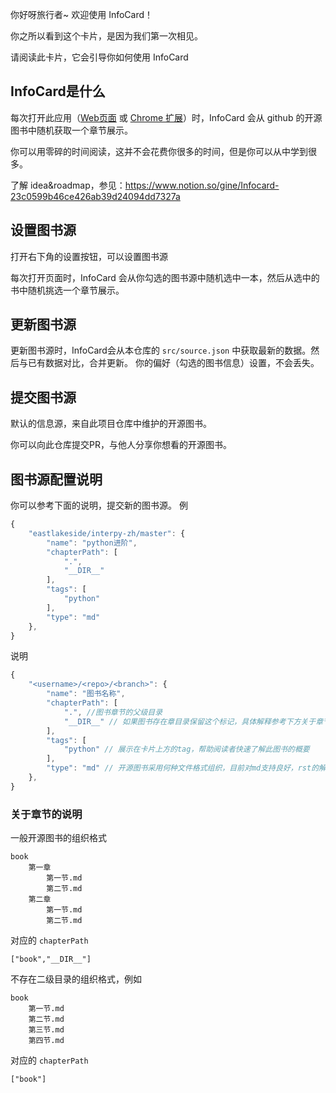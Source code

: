 你好呀旅行者~ 欢迎使用 InfoCard！

你之所以看到这个卡片，是因为我们第一次相见。

请阅读此卡片，它会引导你如何使用 InfoCard


## InfoCard是什么

每次打开此应用（[Web页面](https://card.gine.me/) 或 [Chrome 扩展](https://chrome.google.com/webstore/detail/infocard/joelaehdgkmbjapdnpcfindkdkjplaka/)）时，InfoCard 会从 github 的开源图书中随机获取一个章节展示。

你可以用零碎的时间阅读，这并不会花费你很多的时间，但是你可以从中学到很多。

了解 idea&roadmap，参见：https://www.notion.so/gine/Infocard-23c0599b46ce426ab39d24094dd7327a


## 设置图书源

打开右下角的设置按钮，可以设置图书源

每次打开页面时，InfoCard 会从你勾选的图书源中随机选中一本，然后从选中的书中随机挑选一个章节展示。


## 更新图书源

更新图书源时，InfoCard会从本仓库的 `src/source.json` 中获取最新的数据。然后与已有数据对比，合并更新。
你的偏好（勾选的图书信息）设置，不会丢失。


## 提交图书源

默认的信息源，来自此项目仓库中维护的开源图书。

你可以向此仓库提交PR，与他人分享你想看的开源图书。


## 图书源配置说明

你可以参考下面的说明，提交新的图书源。
例
```javascript
{
    "eastlakeside/interpy-zh/master": {
        "name": "python进阶",
        "chapterPath": [
            ".",
            "__DIR__"
        ],
        "tags": [
            "python"
        ],
        "type": "md"
    },
}  
```
说明
```javascript
{
    "<username>/<repo>/<branch>": {
        "name": "图书名称",
        "chapterPath": [
            ".", //图书章节的父级目录
            "__DIR__" // 如果图书存在章目录保留这个标记，具体解释参考下方关于章节的说明
        ],
        "tags": [
            "python" // 展示在卡片上方的tag，帮助阅读者快速了解此图书的概要
        ],
        "type": "md" // 开源图书采用何种文件格式组织，目前对md支持良好，rst的解析存在一定的问题。
    },
}  
```

### 关于章节的说明

一般开源图书的组织格式

```
book
    第一章
        第一节.md
        第二节.md
    第二章
        第一节.md
        第二节.md
```
对应的 `chapterPath`

```
["book","__DIR__"]
```

不存在二级目录的组织格式，例如
```
book
    第一节.md
    第二节.md
    第三节.md
    第四节.md
```
对应的 `chapterPath`

```
["book"]
```
